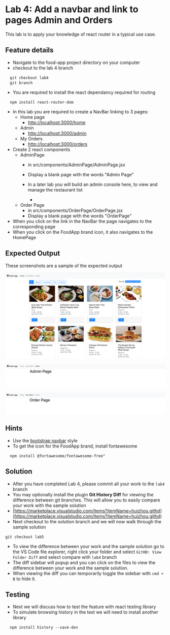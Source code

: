 # Lab 4: Add a navbar and link to pages Admin and Orders

This lab is to apply your knowledge of react router in a typical use case.

## Feature details

* Navigate to the food-app project directory on your computer
* checkout to the lab 4 branch

```text
  git checkout lab4
  git branch
```

* You are required to install the react dependancy required for routing

```text
  npm install react-router-dom
```

* In this lab you are required to create a NavBar linking to 3 pages:
  * Home page
    * [http://localhost:3000/home](http://localhost:3000/home)
  * Admin
    * [http://localhost:3000/admin](http://localhost:3000/admin)
  * My Orders
    * [http://localhost:3000/orders](http://localhost:3000/orders)
* Create 2 react components
  * AdminPage
    * in src/components/AdminPage/AdminPage.jsx
    * Display a blank page with the words "Admin Page"
    * In a later lab you will build an admin console here, to view and manage the restaurant list

      -
  * Order Page
    * in src/components/OrderPage/OrderPage.jsx
    * Display a blank page with the words "OrderPage"
* When you click on the link in the NavBar the page navigates to the corresponding page
* When you click on the FoodApp brand icon, it also navigates to the HomePage

## Expected Output

These screenshots are a sample of the expected output

![Home Page](../../../.gitbook/assets/lab4-output-1%20%281%29.png)

![Admin Page](../../../.gitbook/assets/lab4-output-2%20%281%29.png)

![My Orders page](../../../.gitbook/assets/lab4-output-3%20%281%29.png)

## Hints

* Use the [bootstrap navbar](https://getbootstrap.com/docs/4.1/components/navbar/#nav) style
* To get the icon for the FoodApp brand, install fontawesome

```text
  npm install @fortawesome/fontawesome-free"
```

## Solution

* After you have completed Lab 4, please commit all your work to the `lab4` branch
* You may optionally install the plugin **Git History Diff** for viewing the difference between git branches. This will allow you to easily compare your work with the sample solution
* [https://marketplace.visualstudio.com/items?itemName=huizhou.githd](https://marketplace.visualstudio.com/items?itemName=huizhou.githd)
* Next checkout to the solution branch and we will now walk through the sample solution

```text
git checkout lab5
```

* To view the difference between your work and the sample solution go to the VS Code file explorer, right click your folder and select `GitHD: View Folder Diff` and select compare with `lab4` branch
* The diff sidebar will popup and you can click on the files to view the difference between your work and the sample solution.
* When viewing the diff you can temporarily toggle the sidebar with `cmd + B` to hide it.

## Testing

* Next we will discuss how to test the feature with react testing library
* To simulate browsing history in the test we will need to install another library

```text
  npm install history --save-dev
```

